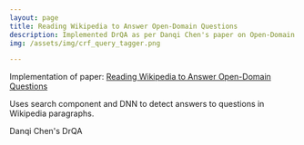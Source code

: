 ```yaml
---
layout: page
title: Reading Wikipedia to Answer Open-Domain Questions
description: Implemented DrQA as per Danqi Chen's paper on Open-Domain question answering
img: /assets/img/crf_query_tagger.png

---
```


Implementation of paper: <a href= "https://arxiv.org/pdf/1704.00051.pdf">Reading Wikipedia to Answer Open-Domain Questions</a>

Uses search component and DNN to detect answers to questions in Wikipedia paragraphs.

<div class="img_row">
    <img class="col three left" src="{{ site.baseurl }}/assets/img/drqa.png" alt="" title="Reading Wikipedia to Answer Open-Domain Questions"/>
</div>
<div class="col three caption">
    Danqi Chen's DrQA
</div>